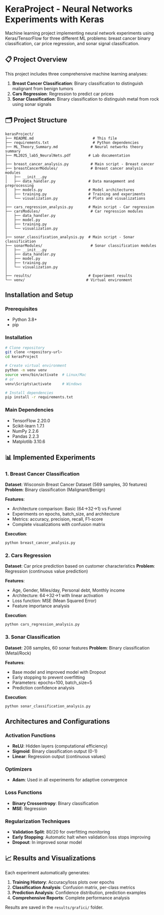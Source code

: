 # KeraProject - Neural Networks Experiments with Keras

Machine learning project implementing neural network experiments using Keras/TensorFlow for three different ML problems: breast cancer binary classification, car price regression, and sonar signal classification.

## 📋 Project Overview

This project includes three comprehensive machine learning analyses:

1. **Breast Cancer Classification**: Binary classification to distinguish malignant from benign tumors
2. **Cars Regression**: Regression to predict car prices
3. **Sonar Classification**: Binary classification to distinguish metal from rock using sonar signals

## 🗂️ Project Structure

```
kerasProject/
├── README.md                           # This file
├── requirements.txt                    # Python dependencies
├── ML_Theory_Summary.md               # Neural networks theory summary
├── ML2025_lab5_NeuralNets.pdf        # Lab documentation
│
├── breast_cancer_analysis.py          # Main script - Breast cancer
├── breastCancerModules/               # Breast cancer analysis modules
│   ├── __init__.py
│   ├── data_handler.py               # Data management and preprocessing
│   ├── models.py                     # Model architectures
│   ├── training.py                   # Training and experiments
│   └── visualization.py              # Plots and visualizations
│
├── cars_regression_analysis.py       # Main script - Car regression
├── carsModules/                       # Car regression modules
│   ├── data_handler.py
│   ├── model.py
│   ├── training.py
│   └── visualization.py
│
├── sonar_classification_analysis.py  # Main script - Sonar classification
├── sonarModules/                      # Sonar classification modules
│   ├── __init__.py
│   ├── data_handler.py
│   ├── model.py
│   ├── training.py
│   └── visualization.py
│
├── results/                          # Experiment results
└── venv/                            # Virtual environment
```

## Installation and Setup

### Prerequisites
- Python 3.8+
- pip

### Installation
```bash
# Clone repository
git clone <repository-url>
cd kerasProject

# Create virtual environment
python -m venv venv
source venv/bin/activate  # Linux/Mac
# or
venv\Scripts\activate     # Windows

# Install dependencies
pip install -r requirements.txt
```

### Main Dependencies
- TensorFlow 2.20.0
- Scikit-learn 1.7.1
- NumPy 2.2.6
- Pandas 2.2.3
- Matplotlib 3.10.6

## 📊 Implemented Experiments

### 1. Breast Cancer Classification
**Dataset**: Wisconsin Breast Cancer Dataset (569 samples, 30 features)
**Problem**: Binary classification (Malignant/Benign)

**Features**:
- Architecture comparison: Basic (64→32→1) vs Funnel
- Experiments on epochs, batch_size, and architecture
- Metrics: accuracy, precision, recall, F1-score
- Complete visualizations with confusion matrix

**Execution**:
```bash
python breast_cancer_analysis.py
```

### 2. Cars Regression
**Dataset**: Car price prediction based on customer characteristics
**Problem**: Regression (continuous value prediction)

**Features**:
- Age, Gender, Miles/day, Personal debt, Monthly income
- Architecture: 64→32→1 with linear activation
- Loss function: MSE (Mean Squared Error)
- Feature importance analysis

**Execution**:
```bash
python cars_regression_analysis.py
```

### 3. Sonar Classification
**Dataset**: 208 samples, 60 sonar features
**Problem**: Binary classification (Metal/Rock)

**Features**:
- Base model and improved model with Dropout
- Early stopping to prevent overfitting
- Parameters: epochs=100, batch_size=5
- Prediction confidence analysis

**Execution**:
```bash
python sonar_classification_analysis.py
```

## Architectures and Configurations

### Activation Functions
- **ReLU**: Hidden layers (computational efficiency)
- **Sigmoid**: Binary classification output (0-1)
- **Linear**: Regression output (continuous values)

### Optimizers
- **Adam**: Used in all experiments for adaptive convergence

### Loss Functions
- **Binary Crossentropy**: Binary classification
- **MSE**: Regression

### Regularization Techniques
- **Validation Split**: 80/20 for overfitting monitoring
- **Early Stopping**: Automatic halt when validation loss stops improving
- **Dropout**: In improved sonar model

## 📈 Results and Visualizations

Each experiment automatically generates:

1. **Training History**: Accuracy/loss plots over epochs
2. **Classification Analysis**: Confusion matrix, per-class metrics
3. **Prediction Analysis**: Confidence distribution, prediction examples
4. **Comprehensive Reports**: Complete performance analysis

Results are saved in the `results/grafici/` folder.
